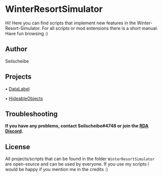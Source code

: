 # WinterResortSimulator
Hi! Here you can find scripts that implement new features in the Winter-Resort-Simulator. For all scripts or mod extensions there is a short manual.
Have fun browsing :)
## Author
Seilscheibe
## Projects
• [DataLabel](https://github.com/Seilscheibe/WinterResortSimulator/tree/main/LUA/DataLabel)

• [HideableObjects](https://github.com/Seilscheibe/WinterResortSimulator/blob/main/LUA/MiniScripts/HideableObject.lua)
## Troubleshooting
**If you have any problems, contact Seilscheibe#4748 or join the [RDA Discord](https://discord.gg/DGPassBKH8).**
## License
All projects/scripts that can be found in the folder ``WinterResortSimulator`` are open-source and can be used by everyone. If you use my scripts I would be happy if you mention me in the credits :)
